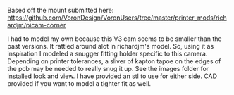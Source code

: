 Based off the mount submitted here: https://github.com/VoronDesign/VoronUsers/tree/master/printer_mods/richardjm/picam-corner

I had to model my own because this V3 cam seems to be smaller than the past versions. It rattled around alot in richardjm's model. So, using it as inspiration I modeled a snugger fitting holder specific to this camera. Depending on printer tolerances, a sliver of kapton tapoe on the edges of the pcb may be needed to really snug it up.
See the images folder for installed look and view. I have provided an stl to use for either side. CAD provided if you want to model a tighter fit as well.
